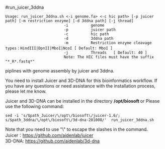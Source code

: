 #run_juicer_3ddna <br>


```
Usage: run_juicer_3ddna.sh <-i genome.fa> <-c hic path> [-p juicer path] [-m restriction enzyme] [-d 3ddna path] [-j thread]
                          -i          genome
                          -p          juicer path
                          -c          hic path
                          -d          3ddna path
                          -m          Restriction enzyme cleavage types：HindIII|DpnII|MboI|NcoI [ Default: MboI ]
                          -j          Threads   [ Default: 40 ]
                          Note: The HIC files must have the suffix "*_R*.fastq*"
```
                          
piplines with genome assembly by juicer and 3ddna. <br>

You need to install Juicer and 3D-DNA for this bioinformatics workflow. If you have any questions or need assistance with the installation process, please let me know. <br>

Juicer and 3D-DNA can be installed in the directory <b> /opt/biosoft </b> or Please use the following command:  <br>

```
sed -i 's/$path_Juicer/\/opt\/biosoft\/juicer-1.6/; s/$path_3ddna/\/opt\/biosoft\/3d-dna-201008/'  run_juicer_3ddna.sh
```
Note that you need to use "\\" to escape the slashes in the command.  <br>
Juicer：https://github.com/aidenlab/juicer <br>
3D-DNA: https://github.com/aidenlab/3d-dna <br>
